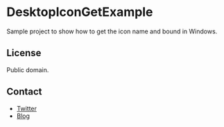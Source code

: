 # DesktopIconGetExample

Sample project to show how to get the icon name and bound in Windows.

## License

Public domain.

## Contact

* [Twitter](https://twitter.com/baku_dreameater)
* [Blog](http://www.baku-dreameater.net/)
